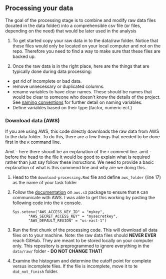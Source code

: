 ## Processing your data

The goal of the processing stage is to combine and modify raw data files (located in the data folder) into a comprehensible csv file (or files, depending on the need) that would be later used in the analysis

1. To get started copy your raw data in to the data/raw folder. Notice that these files would only be located on your local computer and not on the repo. Therefore you need to find a way to make sure that these files are backed up.

2. Once the raw data is in the right place, here are the things that are typically done during data processing:
 - get rid of incomplete or bad data.
 - remove unnecessary or duplicated columns.
 - rename variables to have clear names. These should be names that would be clear to someone who doesn't know the details of the project. See [naming conventions](https://github.com/GoldenbergLab/naming-conventions) for further detail on naming variables. 
 - Define variables based on their type (factor, numeric ect.)


### Download data (AWS)

If you are using AWS, this code directly downloads the raw data from AWS to the data folder. To do this, there are a few things that needed to be done first in the `R` command line.

Amit - here there shoudl be an explanation of the r commed line.
amit - before the head to the file it would be good to explain what is required rather than just say follow these insructions. We need to provide a basic explanation of what is this commend line and why are we doing this.

1. Head to the `download-processing.Rmd` file and define `aws_folder` (line 17) as the name of your task folder
2. Follow the [documentation](https://cran.r-project.org/web/packages/aws.s3/readme/README.html) on `aws.s3` package to ensure that `R` can communicate with AWS. I was able to get this working by pasting the following code into the `R` console.

	```
	Sys.setenv("AWS_ACCESS_KEY_ID" = "mykey",
           "AWS_SECRET_ACCESS_KEY" = "mysecretkey",
           "AWS_DEFAULT_REGION" = "us-east-1")
	```
3. Run the first chunk of the processing code. This will download all data files on to your machine. Note: the raw data files should **NEVER EVER** reach GitHub. They are meant to be stored locally on your computer only. This repository is preprogrammed to ignore everything in the `data/raw/` folder - **DO NOT CHANGE THAT!**
4. Examine the histogram and determine the cutoff point for complete versus incomplete files. If the file is incomplete, move it to te `did_not_finish` folder.
